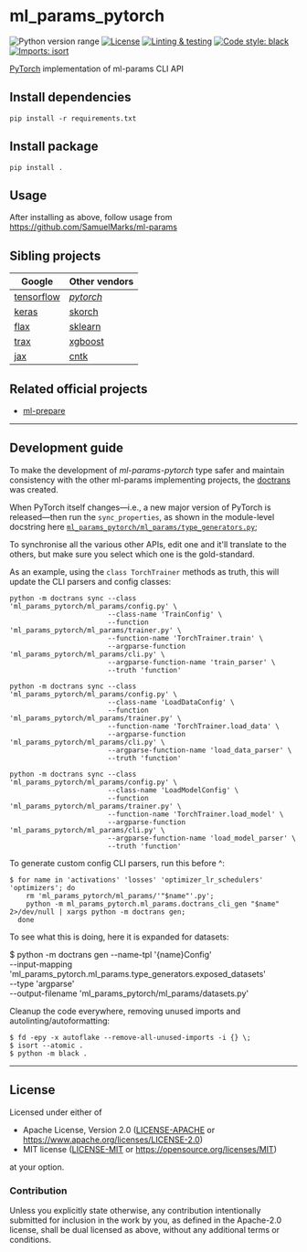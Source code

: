 ml_params_pytorch
=================
![Python version range](https://img.shields.io/badge/python-3.6%20|%203.7%20|%203.8%20|%203.9-blue.svg)
[![License](https://img.shields.io/badge/license-Apache--2.0%20OR%20MIT-blue.svg)](https://opensource.org/licenses/Apache-2.0)
[![Linting & testing](https://github.com/SamuelMarks/ml-params-pytorch/workflows/Linting%20&%20testing/badge.svg)](https://github.com/SamuelMarks/ml-params-pytorch/actions)
[![Code style: black](https://img.shields.io/badge/code%20style-black-000000.svg)](https://github.com/psf/black)
[![Imports: isort](https://img.shields.io/badge/%20imports-isort-%231674b1?style=flat&labelColor=ef8336)](https://pycqa.github.io/isort/)

[PyTorch](https://pytorch.org) implementation of ml-params CLI API

## Install dependencies

    pip install -r requirements.txt

## Install package

    pip install .

## Usage

After installing as above, follow usage from https://github.com/SamuelMarks/ml-params

## Sibling projects

| Google | Other vendors |
| -------| ------------- |
| [tensorflow](https://github.com/SamuelMarks/ml-params-tensorflow)  | [_pytorch_](https://github.com/SamuelMarks/ml-params-pytorch) |
| [keras](https://github.com/SamuelMarks/ml-params-keras)  | [skorch](https://github.com/SamuelMarks/ml-params-skorch) |
| [flax](https://github.com/SamuelMarks/ml-params-flax) | [sklearn](https://github.com/SamuelMarks/ml-params-sklearn) |
| [trax](https://github.com/SamuelMarks/ml-params-trax) | [xgboost](https://github.com/SamuelMarks/ml-params-xgboost) |
| [jax](https://github.com/SamuelMarks/ml-params-jax) | [cntk](https://github.com/SamuelMarks/ml-params-cntk) |

## Related official projects

  - [ml-prepare](https://github.com/SamuelMarks/ml-prepare)

---

## Development guide

To make the development of _ml-params-pytorch_ type safer and maintain consistency with the other ml-params implementing projects, the [doctrans](https://github.com/SamuelMarks/doctrans) was created.

When PyTorch itself changes—i.e., a new major version of PyTorch is released—then run the `sync_properties`, as shown in the module-level docstring here [`ml_params_pytorch/ml_params/type_generators.py`](ml_params_pytorch/ml_params/type_generators.py);

To synchronise all the various other APIs, edit one and it'll translate to the others, but make sure you select which one is the gold-standard.

As an example, using the `class TorchTrainer` methods as truth, this will update the CLI parsers and config classes:

    python -m doctrans sync --class 'ml_params_pytorch/ml_params/config.py' \
                            --class-name 'TrainConfig' \
                            --function 'ml_params_pytorch/ml_params/trainer.py' \
                            --function-name 'TorchTrainer.train' \
                            --argparse-function 'ml_params_pytorch/ml_params/cli.py' \
                            --argparse-function-name 'train_parser' \
                            --truth 'function'

    python -m doctrans sync --class 'ml_params_pytorch/ml_params/config.py' \
                            --class-name 'LoadDataConfig' \
                            --function 'ml_params_pytorch/ml_params/trainer.py' \
                            --function-name 'TorchTrainer.load_data' \
                            --argparse-function 'ml_params_pytorch/ml_params/cli.py' \
                            --argparse-function-name 'load_data_parser' \
                            --truth 'function'

    python -m doctrans sync --class 'ml_params_pytorch/ml_params/config.py' \
                            --class-name 'LoadModelConfig' \
                            --function 'ml_params_pytorch/ml_params/trainer.py' \
                            --function-name 'TorchTrainer.load_model' \
                            --argparse-function 'ml_params_pytorch/ml_params/cli.py' \
                            --argparse-function-name 'load_model_parser' \
                            --truth 'function'

To generate custom config CLI parsers, run this before ^:

    $ for name in 'activations' 'losses' 'optimizer_lr_schedulers' 'optimizers'; do
        rm 'ml_params_pytorch/ml_params/'"$name"'.py';        
        python -m ml_params_pytorch.ml_params.doctrans_cli_gen "$name" 2>/dev/null | xargs python -m doctrans gen;
      done

To see what this is doing, here it is expanded for datasets:

   $ python -m doctrans gen --name-tpl '{name}Config' \
                            --input-mapping 'ml_params_pytorch.ml_params.type_generators.exposed_datasets' \
                            --type 'argparse' \
                            --output-filename 'ml_params_pytorch/ml_params/datasets.py'

Cleanup the code everywhere, removing unused imports and autolinting/autoformatting:

    $ fd -epy -x autoflake --remove-all-unused-imports -i {} \;
    $ isort --atomic .
    $ python -m black .

---

## License

Licensed under either of

- Apache License, Version 2.0 ([LICENSE-APACHE](LICENSE-APACHE) or <https://www.apache.org/licenses/LICENSE-2.0>)
- MIT license ([LICENSE-MIT](LICENSE-MIT) or <https://opensource.org/licenses/MIT>)

at your option.

### Contribution

Unless you explicitly state otherwise, any contribution intentionally submitted
for inclusion in the work by you, as defined in the Apache-2.0 license, shall be
dual licensed as above, without any additional terms or conditions.
